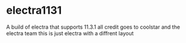 # electra1131
A build of electra that supports 11.3.1
all credit goes to coolstar and the electra team
this is just electra with a diffrent layout

